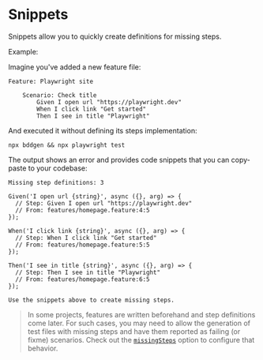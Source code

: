 # Snippets

Snippets allow you to quickly create definitions for missing steps.

Example:

Imagine you've added a new feature file:
```gherkin
Feature: Playwright site

    Scenario: Check title
        Given I open url "https://playwright.dev"
        When I click link "Get started"
        Then I see in title "Playwright"
```
And executed it without defining its steps implementation:
```
npx bddgen && npx playwright test
```
The output shows an error and provides code snippets that you can copy-paste to your codebase:
```
Missing step definitions: 3

Given('I open url {string}', async ({}, arg) => {
  // Step: Given I open url "https://playwright.dev"
  // From: features/homepage.feature:4:5
});

When('I click link {string}', async ({}, arg) => {
  // Step: When I click link "Get started"
  // From: features/homepage.feature:5:5
});

Then('I see in title {string}', async ({}, arg) => {
  // Step: Then I see in title "Playwright"
  // From: features/homepage.feature:6:5
});

Use the snippets above to create missing steps.
```

> In some projects, features are written beforehand and step definitions come later. For such cases, you may need to allow the generation of test files with missing steps and have them reported as failing (or fixme) scenarios. Check out the [`missingSteps`](configuration/options.md#missingsteps) option to configure that behavior.